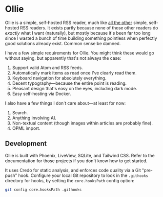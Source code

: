 # Ollie

Ollie is a simple, self-hosted RSS reader, much like [all the other](https://github.com/awesome-selfhosted/awesome-selfhosted?tab=readme-ov-file#feed-readers) simple, self-hosted RSS readers. It exists partly because none of those other readers do _exactly_ what I want (naturally), but mostly because it's been far too long since I wasted a bunch of time building something pointless when perfectly good solutions already exist. Common sense be damned.

I have a few simple requirements for Ollie. You might think these would go without saying, but apparently that's not always the case:

1. Support valid Atom and RSS feeds.
2. Automatically mark items as read once I've clearly read them.
3. Keyboard navigation for absolutely everything.
4. Decent typography—because the entire point is reading.
5. Pleasant design that's easy on the eyes, including dark mode.
6. Easy self-hosting via Docker.

I also have a few things I don't care about—at least for now:

1. Search.
2. Anything involving AI.
3. Non-textual content (though images within articles are probably fine).
4. OPML import.

## Development
Ollie is built with Phoenix, LiveView, SQLite, and Tailwind CSS. Refer to the documentation for those projects if you don't know how to get started.

It uses Credo for static analysis, and enforces code quality via a Git "pre-push" hook. Configure your local Git repository to look in the `.githooks` directory for hooks, by setting the `core.hooksPath` config option:

```sh
git config core.hooksPath .githooks
```
